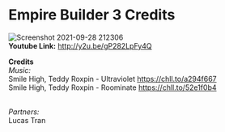 # Empire Builder 3 Credits
![Screenshot 2021-09-28 212306](https://user-images.githubusercontent.com/73246001/135203122-3ff57878-8340-4639-b798-e511ebee3d55.png)
<br>
**Youtube Link:** http://y2u.be/gP282LpFy4Q

**Credits** <br>
*Music:* <br>
Smile High, Teddy Roxpin - Ultraviolet https://chll.to/a294f667 <br> 
Smile High, Teddy Roxpin - Roominate https://chll.to/52e1f0b4 <br> <br>

*Partners:* <br>
Lucas Tran <br>

